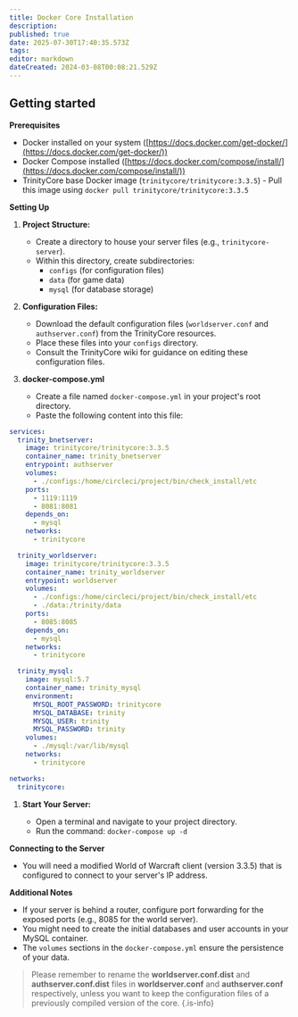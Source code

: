 ```yaml
---
title: Docker Core Installation
description: 
published: true
date: 2025-07-30T17:40:35.573Z
tags: 
editor: markdown
dateCreated: 2024-03-08T00:08:21.529Z
---
```


## Getting started

**Prerequisites**

-   Docker installed on your system ([https://docs.docker.com/get-docker/](https://docs.docker.com/get-docker/))
-   Docker Compose installed ([https://docs.docker.com/compose/install/](https://docs.docker.com/compose/install/))
-   TrinityCore base Docker image (`trinitycore/trinitycore:3.3.5`) - Pull this image using  `docker pull trinitycore/trinitycore:3.3.5`

**Setting Up**

1.  **Project Structure:**
    
    -   Create a directory to house your server files (e.g.,  `trinitycore-server`).
    -   Within this directory, create subdirectories:
        -   `configs`  (for configuration files)
        -   `data`  (for game data)
        -   `mysql`  (for database storage)
2.  **Configuration Files:**
    
    -   Download the default configuration files (`worldserver.conf`  and  `authserver.conf`) from the TrinityCore resources.
    -   Place these files into your  `configs`  directory.
    -   Consult the TrinityCore wiki for guidance on editing these configuration files.
3.  **docker-compose.yml**
    
    -   Create a file named  `docker-compose.yml`  in your project's root directory.
    -   Paste the following content into this file:
```yaml
services: 
  trinity_bnetserver:
    image: trinitycore/trinitycore:3.3.5
    container_name: trinity_bnetserver
    entrypoint: authserver
    volumes:
      - ./configs:/home/circleci/project/bin/check_install/etc
    ports:
      - 1119:1119 
      - 8081:8081 
    depends_on:
      - mysql
    networks:
      - trinitycore

  trinity_worldserver:
    image: trinitycore/trinitycore:3.3.5
    container_name: trinity_worldserver
    entrypoint: worldserver
    volumes:
      - ./configs:/home/circleci/project/bin/check_install/etc
      - ./data:/trinity/data
    ports:
      - 8085:8085
    depends_on:
      - mysql
    networks:
      - trinitycore

  trinity_mysql:
    image: mysql:5.7
    container_name: trinity_mysql
    environment: 
      MYSQL_ROOT_PASSWORD: trinitycore
      MYSQL_DATABASE: trinity
      MYSQL_USER: trinity
      MYSQL_PASSWORD: trinity
    volumes:
      - ./mysql:/var/lib/mysql
    networks:
      - trinitycore

networks:
  trinitycore:
```

1.  **Start Your Server:**
    
    -   Open a terminal and navigate to your project directory.
    -   Run the command:  `docker-compose up -d`

**Connecting to the Server**

-   You will need a modified World of Warcraft client (version 3.3.5) that is configured to connect to your server's IP address.

**Additional Notes**

-   If your server is behind a router, configure port forwarding for the exposed ports (e.g., 8085 for the world server).
-   You might need to create the initial databases and user accounts in your MySQL container.
-   The  `volumes`  sections in the  `docker-compose.yml`  ensure the persistence of your data.

> Please remember to rename the **worldserver.conf.dist** and **authserver.conf.dist** files in **worldserver.conf** and **authserver.conf** respectively, unless you want to keep the configuration files of a previously compiled version of the core.
{.is-info}


